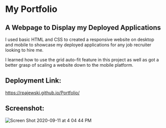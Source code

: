 # My Portfolio

## A Webpage to Display my Deployed Applications

I used basic HTML and CSS to created a responsive website on desktop and mobile to showcase my deployed applications for any job recruiter looking to hire me. 

I learned how to use the grid auto-fit feature in this project as well as got a better grasp of scaling a website down to the mobile platform. 

## Deployment Link:
https://rpajewski.github.io/Portfolio/

## Screenshot:
![Screen Shot 2020-09-11 at 4 04 44 PM](https://user-images.githubusercontent.com/70237837/92972829-8d14e180-f448-11ea-85f2-71f7962d80a0.png)
